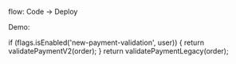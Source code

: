 flow: Code → Deploy

Demo: 

if (flags.isEnabled('new-payment-validation', user)) {
  return validatePaymentV2(order);
}
return validatePaymentLegacy(order);
